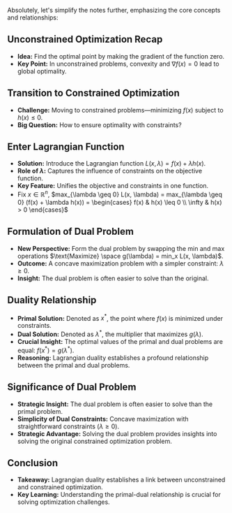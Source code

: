Absolutely, let's simplify the notes further, emphasizing the core concepts and relationships:

## Unconstrained Optimization Recap
- **Idea:** Find the optimal point by making the gradient of the function zero.
- **Key Point:** In unconstrained problems, convexity and $\nabla f(x) = 0$ lead to global optimality.

## Transition to Constrained Optimization
- **Challenge:** Moving to constrained problems—minimizing $f(x)$ subject to $h(x) \leq 0$.
- **Big Question:** How to ensure optimality with constraints?

## Enter Lagrangian Function
- **Solution:** Introduce the Lagrangian function $L(x, \lambda) = f(x) + \lambda h(x)$.
- **Role of $\lambda$:** Captures the influence of constraints on the objective function.
- **Key Feature:** Unifies the objective and constraints in one function.
- Fix $x \in \mathbb{R}^n$, $max_{\lambda \geq 0} L(x, \lambda) = max_{\lambda \geq 0} (f(x) + \lambda h(x)) = \begin{cases} f(x) & h(x) \leq 0 \\ \infty & h(x) > 0 \end{cases}$

## Formulation of Dual Problem
- **New Perspective:** Form the dual problem by swapping the min and max operations $\text{Maximize} \space g(\lambda) = min_x L(x, \lambda)$.
- **Outcome:** A concave maximization problem with a simpler constraint: $\lambda \geq 0$.
- **Insight:** The dual problem is often easier to solve than the original.

## Duality Relationship
- **Primal Solution:** Denoted as $x^*$, the point where $f(x)$ is minimized under constraints.
- **Dual Solution:** Denoted as $\lambda^*$, the multiplier that maximizes $g(\lambda)$.
- **Crucial Insight:** The optimal values of the primal and dual problems are equal: $f(x^*) = g(\lambda^*)$.
- **Reasoning:** Lagrangian duality establishes a profound relationship between the primal and dual problems.

## Significance of Dual Problem
- **Strategic Insight:** The dual problem is often easier to solve than the primal problem.
- **Simplicity of Dual Constraints:** Concave maximization with straightforward constraints ($\lambda \geq 0$).
- **Strategic Advantage:** Solving the dual problem provides insights into solving the original constrained optimization problem.

## Conclusion
- **Takeaway:** Lagrangian duality establishes a link between unconstrained and constrained optimization.
- **Key Learning:** Understanding the primal-dual relationship is crucial for solving optimization challenges.